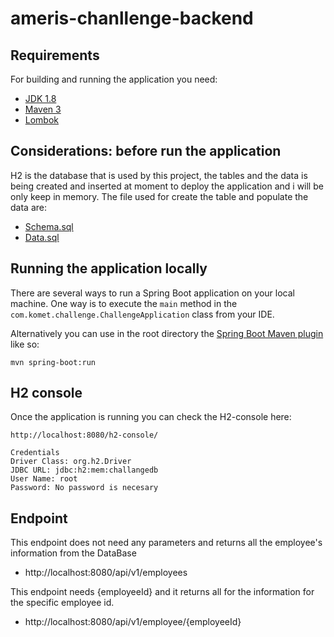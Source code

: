 # ameris-chanllenge-backend

## Requirements
For building and running the application you need:
- [JDK 1.8](http://www.oracle.com/technetwork/java/javase/downloads/jdk8-downloads-2133151.html)
- [Maven 3](https://maven.apache.org)
- [Lombok](https://projectlombok.org/)

## Considerations: before run the application
H2 is the database that is used by this project, the tables and the data is being created and inserted at moment to deploy the application and 
i will be only keep in memory.
The file used for create the table and populate the data are:
- [Schema.sql](https://github.com/AlvaroGutierrez2/ameris-chanllenge-backend/blob/main/src/main/resources/schema.sql)
- [Data.sql](https://github.com/AlvaroGutierrez2/ameris-chanllenge-backend/blob/main/src/main/resources/data.sql)

## Running the application locally

There are several ways to run a Spring Boot application on your local machine. One way is to execute the `main` method in the `com.komet.challenge.ChallengeApplication` class from your IDE.

Alternatively you can use in the root directory the [Spring Boot Maven plugin](https://docs.spring.io/spring-boot/docs/current/reference/html/build-tool-plugins-maven-plugin.html) like so:

```
mvn spring-boot:run
```

## H2 console
Once the application is running you can check the H2-console here:
```shell
http://localhost:8080/h2-console/

Credentials
Driver Class: org.h2.Driver
JDBC URL: jdbc:h2:mem:challangedb
User Name: root
Password: No password is necesary
```


## Endpoint

This endpoint does not need any parameters and returns all the employee's information from the DataBase
- http://localhost:8080/api/v1/employees

This endpoint needs {employeeId} and it returns all for the information for the specific employee id.  
- http://localhost:8080/api/v1/employee/{employeeId}
